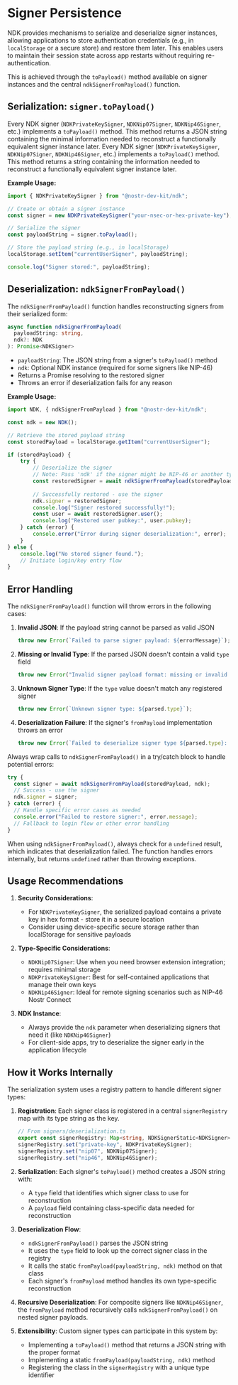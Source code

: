 # Signer Persistence

NDK provides mechanisms to serialize and deserialize signer instances, allowing applications to store authentication credentials (e.g., in `localStorage` or a secure store) and restore them later. This enables users to maintain their session state across app restarts without requiring re-authentication.

This is achieved through the `toPayload()` method available on signer instances and the central `ndkSignerFromPayload()` function.

## Serialization: `signer.toPayload()`
Every NDK signer (`NDKPrivateKeySigner`, `NDKNip07Signer`, `NDKNip46Signer`, etc.) implements a `toPayload()` method. This method returns a JSON string containing the minimal information needed to reconstruct a functionally equivalent signer instance later.
Every NDK signer (`NDKPrivateKeySigner`, `NDKNip07Signer`, `NDKNip46Signer`, etc.) implements a `toPayload()` method. This method returns a string containing the information needed to reconstruct a functionally equivalent signer instance later.

**Example Usage:**

```typescript
import { NDKPrivateKeySigner } from "@nostr-dev-kit/ndk";

// Create or obtain a signer instance
const signer = new NDKPrivateKeySigner("your-nsec-or-hex-private-key");

// Serialize the signer
const payloadString = signer.toPayload();

// Store the payload string (e.g., in localStorage)
localStorage.setItem("currentUserSigner", payloadString);

console.log("Signer stored:", payloadString);
```

## Deserialization: `ndkSignerFromPayload()`

The `ndkSignerFromPayload()` function handles reconstructing signers from their serialized form:

```typescript
async function ndkSignerFromPayload(
  payloadString: string,
  ndk?: NDK
): Promise<NDKSigner>
```

* `payloadString`: The JSON string from a signer's `toPayload()` method
* `ndk`: Optional NDK instance (required for some signers like NIP-46)
* Returns a Promise resolving to the restored signer
* Throws an error if deserialization fails for any reason

**Example Usage:**

```typescript
import NDK, { ndkSignerFromPayload } from "@nostr-dev-kit/ndk";

const ndk = new NDK();

// Retrieve the stored payload string
const storedPayload = localStorage.getItem("currentUserSigner");

if (storedPayload) {
    try {
        // Deserialize the signer
        // Note: Pass 'ndk' if the signer might be NIP-46 or another type requiring it
        const restoredSigner = await ndkSignerFromPayload(storedPayload, ndk);
        
        // Successfully restored - use the signer
        ndk.signer = restoredSigner;
        console.log("Signer restored successfully!");
        const user = await restoredSigner.user();
        console.log("Restored user pubkey:", user.pubkey);
    } catch (error) {
        console.error("Error during signer deserialization:", error);
    }
} else {
    console.log("No stored signer found.");
    // Initiate login/key entry flow
}
```
## Error Handling

The `ndkSignerFromPayload()` function will throw errors in the following cases:

1. **Invalid JSON**: If the payload string cannot be parsed as valid JSON
   ```typescript
   throw new Error(`Failed to parse signer payload: ${errorMessage}`);
   ```

2. **Missing or Invalid Type**: If the parsed JSON doesn't contain a valid `type` field
   ```typescript
   throw new Error("Invalid signer payload format: missing or invalid type field");
   ```

3. **Unknown Signer Type**: If the `type` value doesn't match any registered signer
   ```typescript
   throw new Error(`Unknown signer type: ${parsed.type}`);
   ```

4. **Deserialization Failure**: If the signer's `fromPayload` implementation throws an error
   ```typescript
   throw new Error(`Failed to deserialize signer type ${parsed.type}: ${errorMessage}`);
   ```

Always wrap calls to `ndkSignerFromPayload()` in a try/catch block to handle potential errors:

```typescript
try {
  const signer = await ndkSignerFromPayload(storedPayload, ndk);
  // Success - use the signer
  ndk.signer = signer;
} catch (error) {
  // Handle specific error cases as needed
  console.error("Failed to restore signer:", error.message);
  // Fallback to login flow or other error handling
}
```
When using `ndkSignerFromPayload()`, always check for a `undefined` result, which indicates that deserialization failed. The function handles errors internally, but returns `undefined` rather than throwing exceptions.

## Usage Recommendations

1. **Security Considerations**:
   * For `NDKPrivateKeySigner`, the serialized payload contains a private key in hex format - store it in a secure location
   * Consider using device-specific secure storage rather than localStorage for sensitive payloads

2. **Type-Specific Considerations**:
   * `NDKNip07Signer`: Use when you need browser extension integration; requires minimal storage
   * `NDKPrivateKeySigner`: Best for self-contained applications that manage their own keys
   * `NDKNip46Signer`: Ideal for remote signing scenarios such as NIP-46 Nostr Connect
   
3. **NDK Instance**:
   * Always provide the `ndk` parameter when deserializing signers that need it (like `NDKNip46Signer`)
   * For client-side apps, try to deserialize the signer early in the application lifecycle
## How it Works Internally

The serialization system uses a registry pattern to handle different signer types:

1. **Registration**: Each signer class is registered in a central `signerRegistry` map with its type string as the key.
   ```typescript
   // From signers/deserialization.ts
   export const signerRegistry: Map<string, NDKSignerStatic<NDKSigner>> = new Map();
   signerRegistry.set("private-key", NDKPrivateKeySigner);
   signerRegistry.set("nip07", NDKNip07Signer);
   signerRegistry.set("nip46", NDKNip46Signer);
   ```

2. **Serialization**: Each signer's `toPayload()` method creates a JSON string with:
   * A `type` field that identifies which signer class to use for reconstruction
   * A `payload` field containing class-specific data needed for reconstruction

3. **Deserialization Flow**:
   * `ndkSignerFromPayload()` parses the JSON string
   * It uses the `type` field to look up the correct signer class in the registry
   * It calls the static `fromPayload(payloadString, ndk)` method on that class
   * Each signer's `fromPayload` method handles its own type-specific reconstruction

4. **Recursive Deserialization**: For composite signers like `NDKNip46Signer`, the `fromPayload` method recursively calls `ndkSignerFromPayload()` on nested signer payloads.

5. **Extensibility**: Custom signer types can participate in this system by:
   * Implementing a `toPayload()` method that returns a JSON string with the proper format
   * Implementing a static `fromPayload(payloadString, ndk)` method
   * Registering the class in the `signerRegistry` with a unique type identifier